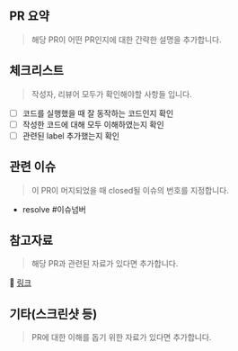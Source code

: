 ## PR 요약

> 해당 PR이 어떤 PR인지에 대한 간략한 설명을 추가합니다.

## 체크리스트

> 작성자, 리뷰어 모두가 확인해야할 사항들 입니다.

- [ ] 코드를 실행했을 때 잘 동작하는 코드인지 확인
- [ ] 작성한 코드에 대해 모두 이해하였는지 확인
- [ ] 관련된 label 추가했는지 확인

## 관련 이슈

> 이 PR이 머지되었을 때 closed될 이슈의 번호를 지정합니다.

- resolve #이슈넘버

## 참고자료

> 해당 PR과 관련된 자료가 있다면 추가합니다.

🔗 [링크](url)

## 기타(스크린샷 등)

> PR에 대한 이해를 돕기 위한 자료가 있다면 추가합니다.
